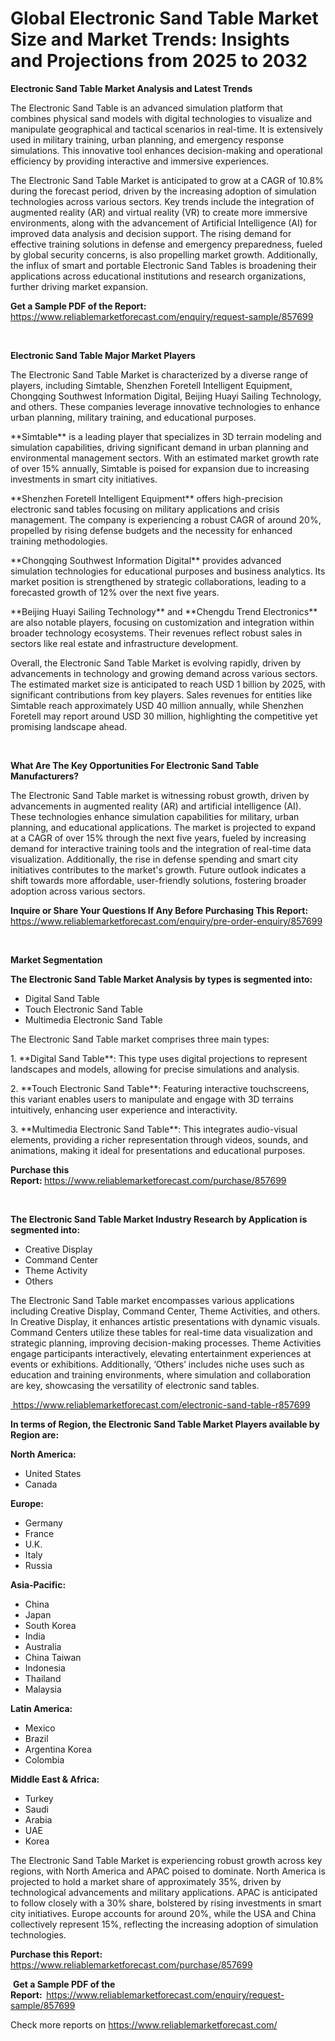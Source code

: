 <p><h1>Global Electronic Sand Table Market Size and Market Trends: Insights and Projections from 2025 to 2032</h1></p><p><strong>Electronic Sand Table Market Analysis and Latest Trends</strong></p>
<p><p>The Electronic Sand Table is an advanced simulation platform that combines physical sand models with digital technologies to visualize and manipulate geographical and tactical scenarios in real-time. It is extensively used in military training, urban planning, and emergency response simulations. This innovative tool enhances decision-making and operational efficiency by providing interactive and immersive experiences.</p><p>The Electronic Sand Table Market is anticipated to grow at a CAGR of 10.8% during the forecast period, driven by the increasing adoption of simulation technologies across various sectors. Key trends include the integration of augmented reality (AR) and virtual reality (VR) to create more immersive environments, along with the advancement of Artificial Intelligence (AI) for improved data analysis and decision support. The rising demand for effective training solutions in defense and emergency preparedness, fueled by global security concerns, is also propelling market growth. Additionally, the influx of smart and portable Electronic Sand Tables is broadening their applications across educational institutions and research organizations, further driving market expansion.</p></p>
<p><strong>Get a Sample PDF of the Report:&nbsp;</strong> <a href="https://www.reliablemarketforecast.com/enquiry/request-sample/857699?utm_campaign=2140&utm_medium=2&utm_source=Github&utm_content=ia&utm_term=18022025&utm_id=electronic-sand-table">https://www.reliablemarketforecast.com/enquiry/request-sample/857699</a></p>
<p>&nbsp;</p>
<p><strong>Electronic Sand Table Major Market Players</strong></p>
<p><p>The Electronic Sand Table Market is characterized by a diverse range of players, including Simtable, Shenzhen Foretell Intelligent Equipment, Chongqing Southwest Information Digital, Beijing Huayi Sailing Technology, and others. These companies leverage innovative technologies to enhance urban planning, military training, and educational purposes.</p><p>**Simtable** is a leading player that specializes in 3D terrain modeling and simulation capabilities, driving significant demand in urban planning and environmental management sectors. With an estimated market growth rate of over 15% annually, Simtable is poised for expansion due to increasing investments in smart city initiatives.</p><p>**Shenzhen Foretell Intelligent Equipment** offers high-precision electronic sand tables focusing on military applications and crisis management. The company is experiencing a robust CAGR of around 20%, propelled by rising defense budgets and the necessity for enhanced training methodologies.</p><p>**Chongqing Southwest Information Digital** provides advanced simulation technologies for educational purposes and business analytics. Its market position is strengthened by strategic collaborations, leading to a forecasted growth of 12% over the next five years.</p><p>**Beijing Huayi Sailing Technology** and **Chengdu Trend Electronics** are also notable players, focusing on customization and integration within broader technology ecosystems. Their revenues reflect robust sales in sectors like real estate and infrastructure development.</p><p>Overall, the Electronic Sand Table Market is evolving rapidly, driven by advancements in technology and growing demand across various sectors. The estimated market size is anticipated to reach USD 1 billion by 2025, with significant contributions from key players. Sales revenues for entities like Simtable reach approximately USD 40 million annually, while Shenzhen Foretell may report around USD 30 million, highlighting the competitive yet promising landscape ahead.</p></p>
<p>&nbsp;</p>
<p><strong>What Are The Key Opportunities For Electronic Sand Table Manufacturers?</strong></p>
<p><p>The Electronic Sand Table market is witnessing robust growth, driven by advancements in augmented reality (AR) and artificial intelligence (AI). These technologies enhance simulation capabilities for military, urban planning, and educational applications. The market is projected to expand at a CAGR of over 15% through the next five years, fueled by increasing demand for interactive training tools and the integration of real-time data visualization. Additionally, the rise in defense spending and smart city initiatives contributes to the market's growth. Future outlook indicates a shift towards more affordable, user-friendly solutions, fostering broader adoption across various sectors.</p></p>
<p><strong>Inquire or Share Your Questions If Any Before Purchasing This Report:</strong> <a href="https://www.reliablemarketforecast.com/enquiry/pre-order-enquiry/857699?utm_campaign=2140&utm_medium=2&utm_source=Github&utm_content=ia&utm_term=18022025&utm_id=electronic-sand-table">https://www.reliablemarketforecast.com/enquiry/pre-order-enquiry/857699</a></p>
<p>&nbsp;</p>
<p><strong>Market Segmentation</strong></p>
<p><strong>The Electronic Sand Table Market Analysis by types is segmented into:</strong></p>
<p><ul><li>Digital Sand Table</li><li>Touch Electronic Sand Table</li><li>Multimedia Electronic Sand Table</li></ul></p>
<p><p>The Electronic Sand Table market comprises three main types: </p><p>1. **Digital Sand Table**: This type uses digital projections to represent landscapes and models, allowing for precise simulations and analysis.</p><p>2. **Touch Electronic Sand Table**: Featuring interactive touchscreens, this variant enables users to manipulate and engage with 3D terrains intuitively, enhancing user experience and interactivity.</p><p>3. **Multimedia Electronic Sand Table**: This integrates audio-visual elements, providing a richer representation through videos, sounds, and animations, making it ideal for presentations and educational purposes.</p></p>
<p><strong>Purchase this Report:&nbsp;</strong><a href="https://www.reliablemarketforecast.com/purchase/857699?utm_campaign=2140&utm_medium=2&utm_source=Github&utm_content=ia&utm_term=18022025&utm_id=electronic-sand-table">https://www.reliablemarketforecast.com/purchase/857699</a></p>
<p>&nbsp;</p>
<p><strong>The Electronic Sand Table Market Industry Research by Application is segmented into:</strong></p>
<p><ul><li>Creative Display</li><li>Command Center</li><li>Theme Activity</li><li>Others</li></ul></p>
<p><p>The Electronic Sand Table market encompasses various applications including Creative Display, Command Center, Theme Activities, and others. In Creative Display, it enhances artistic presentations with dynamic visuals. Command Centers utilize these tables for real-time data visualization and strategic planning, improving decision-making processes. Theme Activities engage participants interactively, elevating entertainment experiences at events or exhibitions. Additionally, ‘Others’ includes niche uses such as education and training environments, where simulation and collaboration are key, showcasing the versatility of electronic sand tables.</p></p>
<p><a href="https://www.reliablemarketforecast.com/electronic-sand-table-r857699?utm_campaign=2140&utm_medium=2&utm_source=Github&utm_content=ia&utm_term=18022025&utm_id=electronic-sand-table">&nbsp;https://www.reliablemarketforecast.com/electronic-sand-table-r857699</a></p>
<p><strong>In terms of Region, the Electronic Sand Table Market Players available by Region are:</strong></p>
<p>
    <p> <strong> North America: </strong>
        <ul>
            <li>United States</li>
            <li>Canada</li>
        </ul>
        </p> 
    <p> <strong> Europe: </strong>
        <ul>
            <li>Germany</li>
            <li>France</li>
            <li>U.K.</li>
            <li>Italy</li>
            <li>Russia</li>
        </ul>
        </p> 
    <p> <strong> Asia-Pacific: </strong>
        <ul>
            <li>China</li>
            <li>Japan</li>
            <li>South Korea</li>
            <li>India</li>
            <li>Australia</li>
            <li>China Taiwan</li>
            <li>Indonesia</li>
            <li>Thailand</li>
            <li>Malaysia</li>
        </ul>
        </p> 
    <p> <strong> Latin America: </strong>
        <ul>
            <li>Mexico</li>
            <li>Brazil</li>
            <li>Argentina Korea</li>
            <li>Colombia</li>
        </ul>
        </p> 
    <p> <strong> Middle East & Africa: </strong>
        <ul>
            <li>Turkey</li>
            <li>Saudi</li>
            <li>Arabia</li>
            <li>UAE</li>
            <li>Korea</li>
        </ul>
    </p>
    </p>
<p><p>The Electronic Sand Table Market is experiencing robust growth across key regions, with North America and APAC poised to dominate. North America is projected to hold a market share of approximately 35%, driven by technological advancements and military applications. APAC is anticipated to follow closely with a 30% share, bolstered by rising investments in smart city initiatives. Europe accounts for around 20%, while the USA and China collectively represent 15%, reflecting the increasing adoption of simulation technologies.</p></p>
<p><strong>Purchase this Report: </strong><a href="https://www.reliablemarketforecast.com/purchase/857699?utm_campaign=2140&utm_medium=2&utm_source=Github&utm_content=ia&utm_term=18022025&utm_id=electronic-sand-table">https://www.reliablemarketforecast.com/purchase/857699</a></p>
<p>&nbsp;<strong>Get a Sample PDF of the Report:&nbsp;&nbsp;</strong><a href="https://www.reliablemarketforecast.com/enquiry/request-sample/857699?utm_campaign=2140&utm_medium=2&utm_source=Github&utm_content=ia&utm_term=18022025&utm_id=electronic-sand-table">https://www.reliablemarketforecast.com/enquiry/request-sample/857699</a></p>
<p><strong></strong></p>
<p>Check more reports on <a href="https://www.reliablemarketforecast.com/?utm_campaign=2140&utm_medium=2&utm_source=Github&utm_content=ia&utm_term=18022025&utm_id=electronic-sand-table">https://www.reliablemarketforecast.com/</a></p>